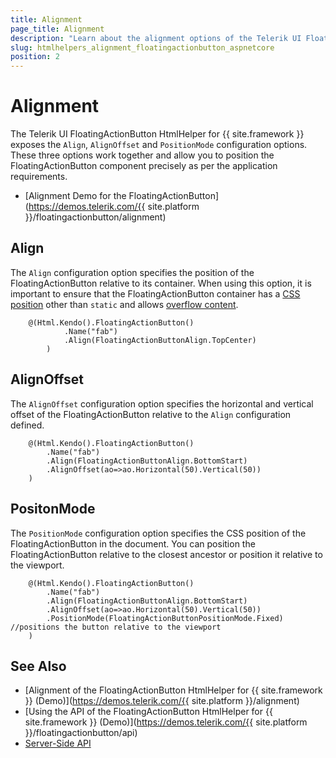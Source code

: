 ```yaml
---
title: Alignment
page_title: Alignment
description: "Learn about the alignment options of the Telerik UI FloatingActionButton HtmlHelper for {{ site.framework }} and learn how to configure the positioning of the widget."
slug: htmlhelpers_alignment_floatingactionbutton_aspnetcore
position: 2
---
```


# Alignment

The Telerik UI FloatingActionButton HtmlHelper for {{ site.framework }} exposes the `Align`, `AlignOffset` and `PositionMode` configuration options. These three options work together and allow you to position the FloatingActionButton component precisely as per the application requirements.


* [Alignment Demo for the FloatingActionButton](https://demos.telerik.com/{{ site.platform }}/floatingactionbutton/alignment)

## Align

The `Align` configuration option specifies the position of the FloatingActionButton relative to its container. When using this option, it is important to ensure that the FloatingActionButton container has a [CSS position](https://developer.mozilla.org/en-US/docs/Web/CSS/position) other than `static` and allows [overflow content](https://developer.mozilla.org/en-US/docs/Web/CSS/overflow). 

```Razor
    @(Html.Kendo().FloatingActionButton()
            .Name("fab")
            .Align(FloatingActionButtonAlign.TopCenter)
        )   
```

## AlignOffset

The `AlignOffset` configuration option specifies the horizontal and vertical offset of the FloatingActionButton relative to the `Align` configuration defined.

```Razor
    @(Html.Kendo().FloatingActionButton()
        .Name("fab")
        .Align(FloatingActionButtonAlign.BottomStart)
        .AlignOffset(ao=>ao.Horizontal(50).Vertical(50))
    )
```

## PositonMode

The `PositionMode` configuration option specifies the CSS position of the FloatingActionButton in the document. You can position the FloatingActionButton relative to the closest ancestor or position it relative to the viewport.

```Razor
    @(Html.Kendo().FloatingActionButton()
        .Name("fab")
        .Align(FloatingActionButtonAlign.BottomStart)
        .AlignOffset(ao=>ao.Horizontal(50).Vertical(50))
        .PositionMode(FloatingActionButtonPositionMode.Fixed) //positions the button relative to the viewport
    )
```

## See Also

* [Alignment of the FloatingActionButton HtmlHelper for {{ site.framework }} (Demo)](https://demos.telerik.com/{{ site.platform }}/alignment)
* [Using the API of the FloatingActionButton HtmlHelper for {{ site.framework }} (Demo)](https://demos.telerik.com/{{ site.platform }}/floatingactionbutton/api)
* [Server-Side API](/api/floatingactionbutton)

